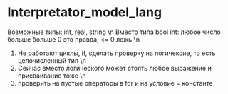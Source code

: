 # Interpretator_model_lang
Возможные типы: int, real, string \n
Вместо типа bool int: любое число больше больше 0 это правда, <= 0 ложь \n
1) Не работают циклы, if, сделать проверку на логичексие, то есть целочисленный тип \n
2) Сейчас вместо логического может стоять любое выражение и присваивание тоже   \n
3) проверить на пустые операторы в for и на условие = константе
